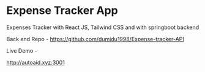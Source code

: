 # Expense Tracker App

Expenses Tracker with React JS, Tailwind CSS and with springboot backend

Back end Repo - https://github.com/dumidu1998/Expense-tracker-API 

Live Demo - 

http://autoaid.xyz:3001


